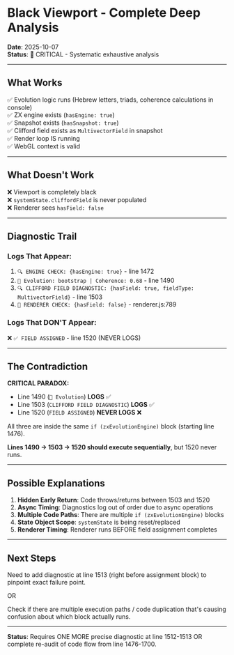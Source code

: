 # Black Viewport - Complete Deep Analysis
**Date**: 2025-10-07  
**Status**: 🔴 CRITICAL - Systematic exhaustive analysis

---

## What Works

✅ Evolution logic runs (Hebrew letters, triads, coherence calculations in console)  
✅ ZX engine exists (`hasEngine: true`)  
✅ Snapshot exists (`hasSnapshot: true`)  
✅ Clifford field exists as `MultivectorField` in snapshot  
✅ Render loop IS running  
✅ WebGL context is valid  

---

## What Doesn't Work

❌ Viewport is completely black  
❌ `systemState.cliffordField` is never populated  
❌ Renderer sees `hasField: false`  

---

## Diagnostic Trail

### Logs That Appear:
1. `🔍 ENGINE CHECK: {hasEngine: true}` - line 1472
2. `🌌 Evolution: bootstrap | Coherence: 0.68` - line 1490
3. `🔍 CLIFFORD FIELD DIAGNOSTIC: {hasField: true, fieldType: MultivectorField}` - line 1503
4. `🎨 RENDERER CHECK: {hasField: false}` - renderer.js:789

### Logs That DON'T Appear:
❌ `✅ FIELD ASSIGNED` - line 1520 (NEVER LOGS)

---

## The Contradiction

**CRITICAL PARADOX:**
- Line 1490 (`🌌 Evolution`) **LOGS** ✅
- Line 1503 (`CLIFFORD FIELD DIAGNOSTIC`) **LOGS** ✅  
- Line 1520 (`FIELD ASSIGNED`) **NEVER LOGS** ❌

All three are inside the same `if (zxEvolutionEngine)` block (starting line 1476).

**Lines 1490 → 1503 → 1520 should execute sequentially**, but 1520 never runs.

---

## Possible Explanations

1. **Hidden Early Return**: Code throws/returns between 1503 and 1520
2. **Async Timing**: Diagnostics log out of order due to async operations
3. **Multiple Code Paths**: There are multiple `if (zxEvolutionEngine)` blocks
4. **State Object Scope**: `systemState` is being reset/replaced
5. **Renderer Timing**: Renderer runs BEFORE field assignment completes

---

## Next Steps

Need to add diagnostic at line 1513 (right before assignment block) to pinpoint exact failure point.

OR 

Check if there are multiple execution paths / code duplication that's causing confusion about which block actually runs.

---

**Status**: Requires ONE MORE precise diagnostic at line 1512-1513 OR complete re-audit of code flow from line 1476-1700.

